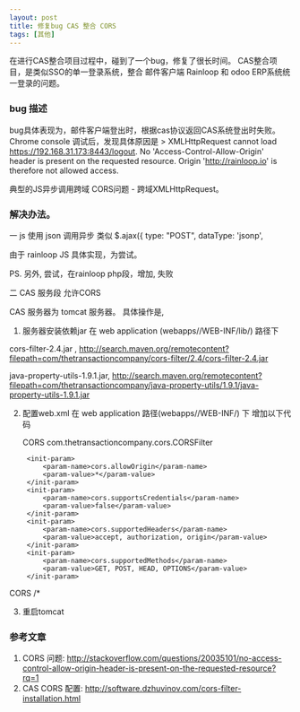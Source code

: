 ```yaml
---
layout: post
title: 修复bug CAS 整合 CORS
tags: [其他]
---
```


在进行CAS整合项目过程中，碰到了一个bug，修复了很长时间。
CAS整合项目，是类似SSO的单一登录系统，整合 邮件客户端 Rainloop 和 odoo ERP系统统一登录的问题。


###  bug 描述

bug具体表现为，邮件客户端登出时，根据cas协议返回CAS系统登出时失败。
Chrome console 调试后，发现具体原因是
    > XMLHttpRequest cannot load https://192.168.31.173:8443/logout. No 'Access-Control-Allow-Origin' header is present on the requested resource. Origin 'http://rainloop.io' is therefore not allowed access.

典型的JS异步调用跨域 CORS问题 - 跨域XMLHttpRequest。


### 解决办法。
一 js 使用 json 调用异步
类似 $.ajax({
  type: "POST",
  dataType: 'jsonp',

由于 rainloop JS 具体实现，为尝试。

PS. 另外, 尝试，在rainloop php段，增加<?php header('Access-Control-Allow-Origin: *'); ?>, 失败

二 CAS 服务段 允许CORS

CAS 服务器为 tomcat 服务器。 具体操作是,
1. 服务器安装依赖jar
在 web application (webapps/<your-web-app>/WEB-INF/lib/) 路径下

cors-filter-2.4.jar , http://search.maven.org/remotecontent?filepath=com/thetransactioncompany/cors-filter/2.4/cors-filter-2.4.jar

java-property-utils-1.9.1.jar, http://search.maven.org/remotecontent?filepath=com/thetransactioncompany/java-property-utils/1.9.1/java-property-utils-1.9.1.jar

2. 配置web.xml
在 web application 路径(webapps/<your-web-app>/WEB-INF/) 下 增加以下代码

      <filter>
        <filter-name>CORS</filter-name>
        <filter-class>com.thetransactioncompany.cors.CORSFilter</filter-class>

        <init-param>
            <param-name>cors.allowOrigin</param-name>
            <param-value>*</param-value>
        </init-param>
        <init-param>
            <param-name>cors.supportsCredentials</param-name>
            <param-value>false</param-value>
        </init-param>
        <init-param>
            <param-name>cors.supportedHeaders</param-name>
            <param-value>accept, authorization, origin</param-value>
        </init-param>
        <init-param>
            <param-name>cors.supportedMethods</param-name>
            <param-value>GET, POST, HEAD, OPTIONS</param-value>
        </init-param>
      </filter>

  <filter-mapping>
    <filter-name>CORS</filter-name>
    <url-pattern>/*</url-pattern>
  </filter-mapping>

3. 重启tomcat


### 参考文章
1. CORS 问题: http://stackoverflow.com/questions/20035101/no-access-control-allow-origin-header-is-present-on-the-requested-resource?rq=1
2. CAS CORS 配置:  http://software.dzhuvinov.com/cors-filter-installation.html
